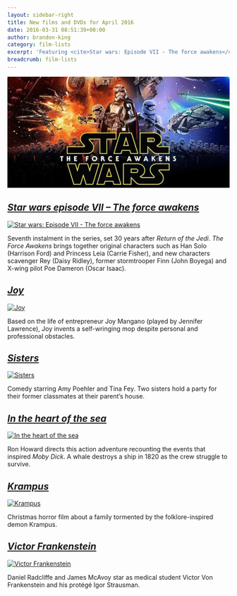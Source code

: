 ```yaml
---
layout: sidebar-right
title: New films and DVDs for April 2016
date: 2016-03-31 08:51:39+00:00
author: brandon-king
category: film-lists
excerpt: 'Featuring <cite>Star wars: Episode VII - The force awakens</cite> and <cite>Joy</cite>.'
breadcrumb: film-lists
---
```


![Star Wars](/images/featured/featured-star-wars-the-force-awakens.jpg)

## [<cite>Star wars episode VII &#8211; The force awakens</cite>](https://suffolk.spydus.co.uk/cgi-bin/spydus.exe/ENQ/OPAC/BIBENQ/25594629?QRY=CTIBIB%3C%20IRN(62311457)&QRYTEXT=Star%20wars%20episode%20VII%20-%20The%20force%20awakens%20%5Bvideorecording%5D)

[![Star wars: Episode VII - The force awakens](http://suffolklibraries.co.uk/wp-content/uploads/2016/03/star-wars-the-force-awakens.jpg)](https://suffolk.spydus.co.uk/cgi-bin/spydus.exe/ENQ/OPAC/BIBENQ/25594629?QRY=CTIBIB%3C%20IRN(62311457)&QRYTEXT=Star%20wars%20episode%20VII%20-%20The%20force%20awakens%20%5Bvideorecording%5D)

Seventh instalment in the series, set 30 years after <cite>Return of the Jedi</cite>. <cite>The Force Awakens</cite> brings together original characters such as Han Solo (Harrison Ford) and Princess Leia (Carrie Fisher), and new characters scavenger Rey (Daisy Ridley), former stormtrooper Finn (John Boyega) and X-wing pilot Poe Dameron (Oscar Isaac).

## [<cite>Joy</cite>](https://suffolk.spydus.co.uk/cgi-bin/spydus.exe/ENQ/OPAC/BIBENQ/25599251?QRY=CTIBIB%3C%20IRN(5629017)&QRYTEXT=Joy%20%5Bvideorecording%5D)

[![Joy](http://suffolklibraries.co.uk/wp-content/uploads/2016/03/joy.jpg)](https://suffolk.spydus.co.uk/cgi-bin/spydus.exe/ENQ/OPAC/BIBENQ/25599251?QRY=CTIBIB%3C%20IRN(5629017)&QRYTEXT=Joy%20%5Bvideorecording%5D)

Based on the life of entrepreneur Joy Mangano (played by Jennifer Lawrence), Joy invents a self-wringing mop despite personal and professional obstacles.

## [<cite>Sisters</cite>](https://suffolk.spydus.co.uk/cgi-bin/spydus.exe/ENQ/OPAC/BIBENQ/25600837?QRY=CTIBIB%3C%20IRN(27791624)&QRYTEXT=Sisters%20%5Bvideorecording%5D)

[![Sisters](http://suffolklibraries.co.uk/wp-content/uploads/2016/03/sisters.jpg)](https://suffolk.spydus.co.uk/cgi-bin/spydus.exe/ENQ/OPAC/BIBENQ/25600837?QRY=CTIBIB%3C%20IRN(27791624)&QRYTEXT=Sisters%20%5Bvideorecording%5D)

Comedy starring Amy Poehler and Tina Fey. Two sisters hold a party for their former classmates at their parent&#8217;s house.

## [<cite>In the heart of the sea</cite>](https://suffolk.spydus.co.uk/cgi-bin/spydus.exe/ENQ/OPAC/BIBENQ/25602913?QRY=CTIBIB%3C%20IRN(48742074)&QRYTEXT=In%20the%20heart%20of%20the%20sea%20%5Bvideorecording%5D)

[![In the heart of the sea](http://suffolklibraries.co.uk/wp-content/uploads/2016/03/in-the-heart-of-the-sea.jpg)](https://suffolk.spydus.co.uk/cgi-bin/spydus.exe/ENQ/OPAC/BIBENQ/25602913?QRY=CTIBIB%3C%20IRN(48742074)&QRYTEXT=In%20the%20heart%20of%20the%20sea%20%5Bvideorecording%5D)

Ron Howard directs this action adventure recounting the events that inspired <cite>Moby Dick</cite>. A whale destroys a ship in 1820 as the crew struggle to survive.

## [<cite>Krampus</cite>](https://suffolk.spydus.co.uk/cgi-bin/spydus.exe/ENQ/OPAC/BIBENQ/25606417?QRY=CTIBIB%3C%20IRN(60851407)&QRYTEXT=Krampus%20%5Bvideorecording%5D)

[![Krampus](http://suffolklibraries.co.uk/wp-content/uploads/2016/03/krampus.jpg)](https://suffolk.spydus.co.uk/cgi-bin/spydus.exe/ENQ/OPAC/BIBENQ/25606417?QRY=CTIBIB%3C%20IRN(60851407)&QRYTEXT=Krampus%20%5Bvideorecording%5D)

Christmas horror film about a family tormented by the folklore-inspired demon Krampus.

## [<cite>Victor Frankenstein</cite>](https://suffolk.spydus.co.uk/cgi-bin/spydus.exe/ENQ/OPAC/BIBENQ/25616911?QRY=CTIBIB%3C%20IRN(59111460)&QRYTEXT=Victor%20Frankenstein%20%5Bvideorecording%5D)

[![Victor Frankenstein](http://suffolklibraries.co.uk/wp-content/uploads/2016/03/victor-frankenstein.jpg)](https://suffolk.spydus.co.uk/cgi-bin/spydus.exe/ENQ/OPAC/BIBENQ/25616911?QRY=CTIBIB%3C%20IRN(59111460)&QRYTEXT=Victor%20Frankenstein%20%5Bvideorecording%5D)

Daniel Radcliffe and James McAvoy star as medical student Victor Von Frankenstein and his protégé Igor Strausman.
